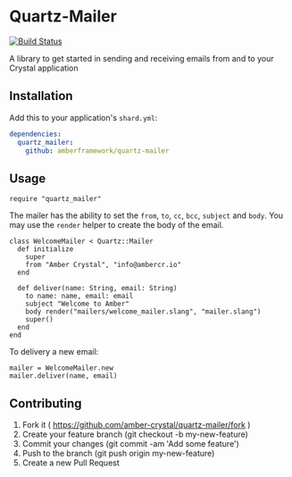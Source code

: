 # Quartz-Mailer

[![Build Status](https://travis-ci.org/amberframework/quartz-mailer.svg?branch=master)](https://travis-ci.org/amberframework/quartz-mailer)

A library to get started in sending and receiving emails from and to your Crystal application

## Installation

Add this to your application's `shard.yml`:

```yaml
dependencies:
  quartz_mailer:
    github: amberframework/quartz-mailer
```

## Usage

```crystal
require "quartz_mailer"
```

The mailer has the ability to set the `from`, `to`, `cc`, `bcc`, `subject` and `body`.
You may use the `render` helper to create the body of the email.

```crystal
class WelcomeMailer < Quartz::Mailer
  def initialize
    super
    from "Amber Crystal", "info@ambercr.io"
  end

  def deliver(name: String, email: String)
    to name: name, email: email
    subject "Welcome to Amber"
    body render("mailers/welcome_mailer.slang", "mailer.slang")
    super()
  end
end
```

To delivery a new email:
```crystal
mailer = WelcomeMailer.new
mailer.deliver(name, email)
```

## Contributing

1. Fork it ( https://github.com/amber-crystal/quartz-mailer/fork )
2. Create your feature branch (git checkout -b my-new-feature)
3. Commit your changes (git commit -am 'Add some feature')
4. Push to the branch (git push origin my-new-feature)
5. Create a new Pull Request
